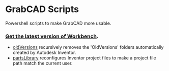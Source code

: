# GrabCAD Scripts
Powershell scripts to make GrabCAD more usable.

### [Get the latest version of Workbench](https://s3.amazonaws.com/desktop.grabcad.com/GrabCAD-Workbench-installer.exe).

* [oldVersions](oldVersions.ps1) recursively removes the 'OldVersions' folders automatically created by Autodesk Inventor.
* [partsLibrary](partsLibrary.ps1) reconfigures Inventor project files to make a project file path match the current user.
